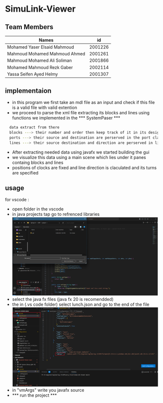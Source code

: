 # SimuLink-Viewer
## Team Members

Names | id
----- | ----
Mohamed Yaser Elsaid Mahmoud | 2001226
Mahmoud Mohamed Mahmoud Ahmed | 2001261
Mahmoud Mohamed Ali Soliman  | 2001866
Mohamed Mahmoud Rezk Gaber | 2002114
Yassa Seifen Ayed Helmy | 2001307

## implementaion 
- in this program we first take an mdl file as an input and check if this file is a valid file with valid extention
- we proceed to parse the xml file extracting its blocks and lines using functions we implemented in the *** SystemPaser ***

``` bash
  data extract from there 
  blocks ---> their number and order then keep track of it in its designated class
  ports ---> their source and destination are perserved in the port class
  lines ---> their source destination and direction are perserved in line class
``` 
- After extracting needed data using javafx we started building the gui
- we visualize this data using a main scene which lies under it panes containg blocks and lines
- positions of clocks are fixed and line direction is claculated and its turns are specified

## usage 
for vscode :
- open folder in the vscode
- in java projects tap go to refrenced libraries\
![](./img/1.png)
- select the java fx files (java fx 20 is recomendded)
- the in (.vs code folder) select lunch.json and go to the end of the file\
![](./img/2.png)
- in "vmArgs" write you javafx source 
- *** run the project ***
